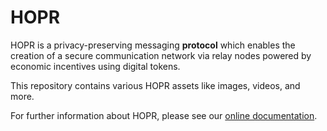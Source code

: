 # HOPR

HOPR is a privacy-preserving messaging **protocol** which enables the creation of a secure communication network via relay nodes powered by economic incentives using digital tokens.

This repository contains various HOPR assets like images, videos, and more.

For further information about HOPR, please see our [online documentation](https://docs.hoprnet.io/home/).
